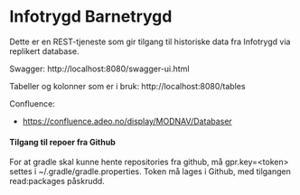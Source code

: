 # Infotrygd Barnetrygd

Dette er en REST-tjeneste som gir tilgang til historiske data fra Infotrygd
via replikert database.

Swagger: http://localhost:8080/swagger-ui.html

Tabeller og kolonner som er i bruk: http://localhost:8080/tables 

Confluence:
- https://confluence.adeo.no/display/MODNAV/Databaser

#### Tilgang til repoer fra Github

For at gradle skal kunne hente repositories fra github, må gpr.key=\<token\> settes i ~/.gradle/gradle.properties. Token må lages i Github, med tilgangen read:packages påskrudd. 

